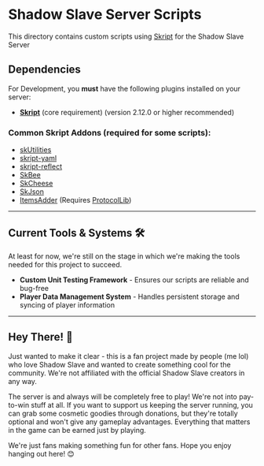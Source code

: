 # Shadow Slave Server Scripts

This directory contains custom scripts using [Skript](https://github.com/SkriptLang/Skript) for the Shadow Slave Server

## Dependencies

For Development, you **must** have the following plugins installed on your server:

- **[Skript](https://github.com/SkriptLang/Skript)** (core requirement) (version 2.12.0 or higher recommended)

### Common Skript Addons (required for some scripts):
- [skUtilities](https://github.com/TPGamesNL/SkUtilities)
- [skript-yaml](https://github.com/SkriptLang/skript-yaml)
- [skript-reflect](https://github.com/TPGamesNL/skript-reflect)
- [SkBee](https://github.com/ShaneBeee/SkBee)
- [SkCheese](https://github.com/APickledCheese/SkCheese)
- [SkJson](https://github.com/Southen/SkJson)
- [ItemsAdder](https://www.spigotmc.org/resources/itemsadder.73355/) (Requires [ProtocolLib](https://www.spigotmc.org/resources/protocollib.1997/))

---

## Current Tools & Systems 🛠️
At least for now, we're still on the stage in which we're making the tools needed for this project to succeed.

- **Custom Unit Testing Framework** - Ensures our scripts are reliable and bug-free
- **Player Data Management System** - Handles persistent storage and syncing of player information

---

## Hey There! 👋

Just wanted to make it clear - this is a fan project made by people (me lol) who love Shadow Slave and wanted to create something cool for the community. We're not affiliated with the official Shadow Slave creators in any way.

The server is and always will be completely free to play! We're not into pay-to-win stuff at all. If you want to support us keeping the server running, you can grab some cosmetic goodies through donations, but they're totally optional and won't give any gameplay advantages. Everything that matters in the game can be earned just by playing.

We're just fans making something fun for other fans. Hope you enjoy hanging out here! 😊
